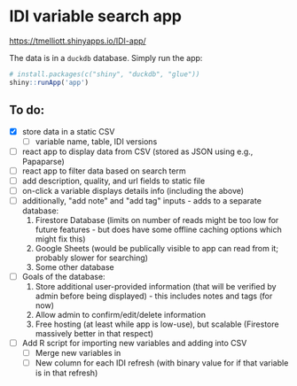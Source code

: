 # IDI variable search app

https://tmelliott.shinyapps.io/IDI-app/

The data is in a `duckdb` database. Simply run the app:
```r
# install.packages(c("shiny", "duckdb", "glue"))
shiny::runApp('app')
```

## To do:

- [x] store data in a static CSV
  - [ ] variable name, table, IDI versions
- [ ] react app to display data from CSV (stored as JSON using e.g., Papaparse)
- [ ] react app to filter data based on search term
- [ ] add description, quality, and url fields to static file
- [ ] on-click a variable displays details info (including the above)
- [ ] additionally, "add note" and "add tag" inputs - adds to a separate database:
  1. Firestore Database (limits on number of reads might be too low for future features - but does have some offline caching options which might fix this)
  2. Google Sheets (would be publically visible to app can read from it; probably slower for searching)
  3. Some other database
- [ ] Goals of the database:
  1. Store additional user-provided information (that will be verified by admin before being displayed) - this includes notes and tags (for now)
  2. Allow admin to confirm/edit/delete information
  3. Free hosting (at least while app is low-use), but scalable (Firestore massively better in that respect)
- [ ] Add R script for importing new variables and adding into CSV
  - [ ] Merge new variables in
  - [ ] New column for each IDI refresh (with binary value for if that variable is in that refresh)
